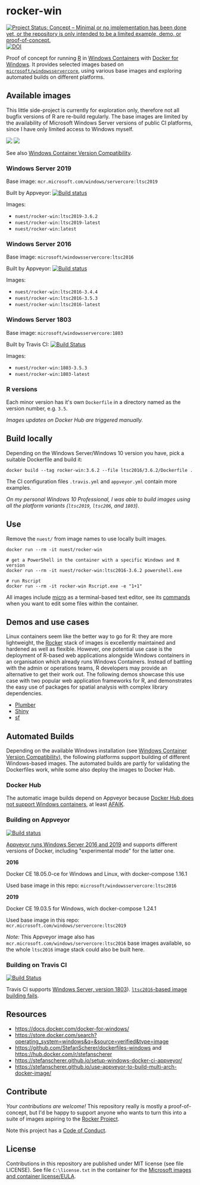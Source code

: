 # rocker-win

[![Project Status: Concept – Minimal or no implementation has been done yet, or the repository is only intended to be a limited example, demo, or proof-of-concept.](https://www.repostatus.org/badges/latest/concept.svg)](https://www.repostatus.org/#concept) [![DOI](https://zenodo.org/badge/DOI/10.5281/zenodo.3584107.svg)](https://doi.org/10.5281/zenodo.3584107)

Proof of concept for running [R](https://www.r-project.org/) in [Windows Containers](https://docs.microsoft.com/en-us/virtualization/windowscontainers/about/index) with [Docker for Windows](https://docs.docker.com/docker-for-windows/).
It provides selected images based on [`microsoft/windowsservercore`](https://hub.docker.com/r/microsoft/windowsservercore/), using various base images and exploring automated builds on different platforms.

## Available images

This little side-project is currently for exploration only, therefore not all bugfix versions of R are re-build regularly.
The base images are limited by the availability of Microsoft Windows Server versions of public CI platforms, since I have only limited access to Windows myself.

[![](https://images.microbadger.com/badges/image/nuest/rocker-win.svg)](https://microbadger.com/images/nuest/rocker-win "Get your own image badge on microbadger.com") [![](https://images.microbadger.com/badges/version/nuest/rocker-win.svg)](https://microbadger.com/images/nuest/rocker-win "Get your own version badge on microbadger.com")

See also [Windows Container Version Compatibility](https://docs.microsoft.com/en-us/virtualization/windowscontainers/deploy-containers/version-compatibility).

### Windows Server 2019

Base image: `mcr.microsoft.com/windows/servercore:ltsc2019`

Built by Appveyor: [![Build status](https://ci.appveyor.com/api/projects/status/y0jvpgsrl00wqe5i?svg=true)](https://ci.appveyor.com/project/nuest/rocker-win)

Images:

- `nuest/rocker-win:ltsc2019-3.6.2`
- `nuest/rocker-win:ltsc2019-latest`
- `nuest/rocker-win:latest`

### Windows Server 2016

Base image: `microsoft/windowsservercore:ltsc2016`

Built by Appveyor: [![Build status](https://ci.appveyor.com/api/projects/status/y0jvpgsrl00wqe5i?svg=true)](https://ci.appveyor.com/project/nuest/rocker-win)

Images:

- `nuest/rocker-win:ltsc2016-3.4.4`
- `nuest/rocker-win:ltsc2016-3.5.3`
- `nuest/rocker-win:ltsc2016-latest`

###  Windows Server 1803

Base image: `microsoft/windowsservercore:1803`

Built by Travis CI: [![Build Status](https://travis-ci.org/nuest/rocker-win.svg?branch=master)](https://travis-ci.org/nuest/rocker-win)

Images:

- `nuest/rocker-win:1803-3.5.3`
- `nuest/rocker-win:1803-latest`

### R versions

Each minor version has it's own `Dockerfile` in a directory named as the version number, e.g. `3.5`.

_Images updates on Docker Hub are triggered manually._

## Build locally

Depending on the Windows Server/Windows 10 version you have, pick a suitable Dockerfile and build it:

```
docker build --tag rocker-win:3.6.2 --file ltsc2016/3.6.2/Dockerfile .
```

The CI configuration files `.travis.yml` and `appveyor.yml` contain more examples.

_On my personal Windows 10 Professional, I was able to build images using all the platform variants (`ltsc2019`, `ltsc206`, and `1803`)._

## Use

Remove the `nuest/` from image names to use locally built images.

```
docker run --rm -it nuest/rocker-win

# get a PowerShell in the container with a specific Windows and R version
docker run --rm -it nuest/rocker-win:ltsc2016-3.6.2 powershell.exe

# run Rscript
docker run --rm -it rocker-win Rscript.exe -e "1+1"
```

All images include [micro](https://micro-editor.github.io/) as a terminal-based text editor, see its [commands](https://github.com/zyedidia/micro/blob/master/runtime/help/commands.md) when you want to edit some files within the container.

## Demos and use cases

Linux containers seem like the better way to go for R: they are more lightweight, the [Rocker](https://www.rocker-project.org/) stack of images is excellently maintained and hardened as well as flexible.
However, one potential use case is the deployment of R-based web applications alongside Windows containers in an organisation which already runs Windows Containers.
Instead of battling with the admin or operations teams, R developers may provide an alternative to get their work out.
The following demos showcase this use case with two popular web application frameworks for R, and demonstrates the easy use of packages for spatial analysis with complex library dependencies.

- [Plumber](demo/plumber/README.md)
- [Shiny](demo/shiny/README.md)
- [sf](demo/sf/README.md)

## Automated Builds

Depending on the available Windows installation (see [Windows Container Version Compatibility](https://docs.microsoft.com/en-us/virtualization/windowscontainers/deploy-containers/version-compatibility)), the following platforms support building of different Windows-based images.
The automated builds are partly for validating the Dockerfiles work, while some also deploy the images to Docker Hub.

### Docker Hub

The automatic image builds depend on Appveyor because [Docker Hub does not support Windows containers](https://docs.docker.com/docker-hub/builds/#limitations), at least [AFAIK](https://forums.docker.com/t/automated-windows-builds/24192/5).

### Building on Appveyor

[![Build status](https://ci.appveyor.com/api/projects/status/y0jvpgsrl00wqe5i?svg=true)](https://ci.appveyor.com/project/nuest/rocker-win)

[Appveyor runs Windows Server 2016 and 2019](https://www.appveyor.com/docs/windows-images-software/#operating-system) and supports different versions of Docker, including "experimental mode" for the latter one.

**2016**

Docker CE 18.05.0-ce for Windows and Linux, with docker-compose 1.16.1

Used base image in this repo: `microsoft/windowsservercore:ltsc2016`

**2019**

Docker CE 19.03.5 for Windows, wich docker-compose 1.24.1

Used base image in this repo: `mcr.microsoft.com/windows/servercore:ltsc2019`

_Note:_ This Appveyor image also has `mcr.microsoft.com/windows/servercore:ltsc2016` base images available, so the whole `ltsc2016` image stack could also be built here.

### Building on Travis CI

[![Build Status](https://travis-ci.org/nuest/rocker-win.svg?branch=master)](https://travis-ci.org/nuest/rocker-win)

Travis CI supports [Windows Server, version 1803](https://docs.travis-ci.com/user/reference/windows/)).
[`ltsc2016`-based image building fails](https://travis-ci.org/nuest/rocker-win/builds/446036668).

## Resources

- https://docs.docker.com/docker-for-windows/
- https://store.docker.com/search?operating_system=windows&q=&source=verified&type=image
- https://github.com/StefanScherer/dockerfiles-windows and https://hub.docker.com/r/stefanscherer
- https://stefanscherer.github.io/setup-windows-docker-ci-appveyor/
- https://stefanscherer.github.io/use-appveyor-to-build-multi-arch-docker-image/

## Contribute

_Your contributions are welcome!_
This repository really is mostly a proof-of-concept, but I'd be happy to support anyone who wants to turn this into a suite of images aspiring to the [Rocker Project](https://www.rocker-project.org/).

Note this project has a [Code of Conduct](CODE_OF_CONDUCT.md).

## License

Contributions in this repository are published under MIT license (see file LICENSE).
See file `C:\license.txt` in the container for the [Microsoft images and container license/EULA](https://docs.microsoft.com/en-us/virtualization/windowscontainers/images-eula).
